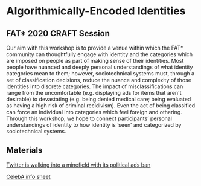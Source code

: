 # Algorithmically-Encoded Identities
## FAT* 2020 CRAFT Session

Our aim with this workshop is to provide a venue within which the FAT* community can thoughtfully engage with identity and the categories which are imposed on people as part of making sense of their identities. Most people have nuanced and deeply personal understandings of what identity categories mean to them; however, sociotechnical systems must, through a set of classification decisions, reduce the nuance and complexity of those identities into discrete categories. The impact of misclassifications can range from the uncomfortable (e.g. displaying ads for items that aren't desirable) to devastating (e.g. being denied medical care; being evaluated as having a high risk of criminal recidivism). Even the act of being classified can force an individual into categories which feel foreign and othering. Through this workshop, we hope to connect participants’ personal understandings of identity to how identity is ‘seen’ and categorized by sociotechnical systems.

## Materials

[Twitter is walking into a minefield with its political ads ban](https://www.vox.com/recode/2019/11/15/20966908/twitter-political-ad-ban-policies-issue-ads-jack-dorsey)

[CelebA info sheet](https://drive.google.com/file/d/1LENpvNQuLcZ7yLbbTWjOT0tODL1qDzmh/view?usp=sharing)
